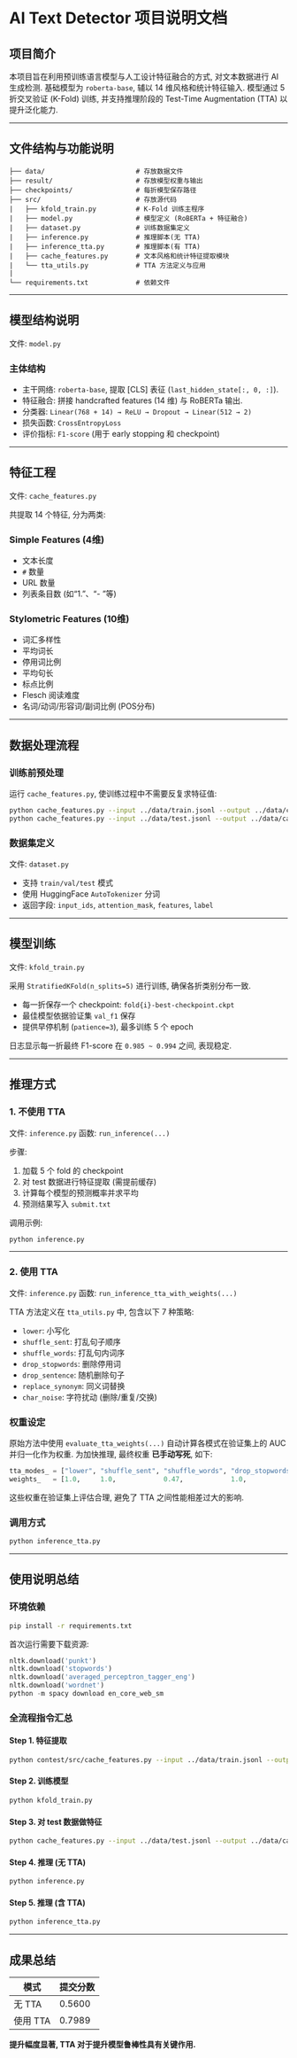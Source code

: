 # AI Text Detector 项目说明文档

## 项目简介

本项目旨在利用预训练语言模型与人工设计特征融合的方式, 对文本数据进行 AI 生成检测. 基础模型为 `roberta-base`, 辅以 14 维风格和统计特征输入. 模型通过 5 折交叉验证 (K-Fold) 训练, 并支持推理阶段的 Test-Time Augmentation (TTA) 以提升泛化能力.

---

## 文件结构与功能说明

```
├── data/                       # 存放数据文件
├── result/                     # 存放模型权重与输出
├── checkpoints/                # 每折模型保存路径
├── src/                        # 存放源代码
|   ├── kfold_train.py          # K-Fold 训练主程序
|   ├── model.py                # 模型定义 (RoBERTa + 特征融合)
|   ├── dataset.py              # 训练数据集定义
|   ├── inference.py            # 推理脚本(无 TTA)
|   ├── inference_tta.py        # 推理脚本(有 TTA)
|   ├── cache_features.py       # 文本风格和统计特征提取模块
|   └── tta_utils.py            # TTA 方法定义与应用
|
└── requirements.txt            # 依赖文件
```

---

## 模型结构说明

文件: `model.py`

### 主体结构

* 主干网络: `roberta-base`, 提取 \[CLS] 表征 (`last_hidden_state[:, 0, :]`). 
* 特征融合: 拼接 handcrafted features (14 维) 与 RoBERTa 输出. 
* 分类器: `Linear(768 + 14) → ReLU → Dropout → Linear(512 → 2)`
* 损失函数: `CrossEntropyLoss`
* 评价指标: `F1-score` (用于 early stopping 和 checkpoint)

---

## 特征工程

文件: `cache_features.py`

共提取 14 个特征, 分为两类:

### Simple Features (4维)

* 文本长度
* `#` 数量
* URL 数量
* 列表条目数 (如“1.”、“- ”等)

### Stylometric Features (10维)

* 词汇多样性
* 平均词长
* 停用词比例
* 平均句长
* 标点比例
* Flesch 阅读难度
* 名词/动词/形容词/副词比例 (POS分布)

---

## 数据处理流程

### 训练前预处理

运行 `cache_features.py`, 使训练过程中不需要反复求特征值:

```bash
python cache_features.py --input ../data/train.jsonl --output ../data/cached_train.jsonl --workers 8
python cache_features.py --input ../data/test.jsonl --output ../data/cached_test.jsonl --workers 8
```

### 数据集定义

文件: `dataset.py`

* 支持 `train/val/test` 模式
* 使用 HuggingFace `AutoTokenizer` 分词
* 返回字段: `input_ids`, `attention_mask`, `features`, `label`

---

## 模型训练

文件: `kfold_train.py`

采用 `StratifiedKFold(n_splits=5)` 进行训练, 确保各折类别分布一致.

* 每一折保存一个 checkpoint: `fold{i}-best-checkpoint.ckpt`
* 最佳模型依据验证集 `val_f1` 保存
* 提供早停机制 (`patience=3`), 最多训练 5 个 epoch

日志显示每一折最终 F1-score 在 `0.985 ~ 0.994` 之间, 表现稳定.

---

## 推理方式

### 1. 不使用 TTA

文件: `inference.py`
函数: `run_inference(...)`

步骤:

1. 加载 5 个 fold 的 checkpoint
2. 对 test 数据进行特征提取 (需提前缓存)
3. 计算每个模型的预测概率并求平均
4. 预测结果写入 `submit.txt`

调用示例:

```bash
python inference.py
```

---

### 2. 使用 TTA

文件: `inference.py`
函数: `run_inference_tta_with_weights(...)`

TTA 方法定义在 `tta_utils.py` 中, 包含以下 7 种策略:

* `lower`: 小写化
* `shuffle_sent`: 打乱句子顺序
* `shuffle_words`: 打乱句内词序
* `drop_stopwords`: 删除停用词
* `drop_sentence`: 随机删除句子
* `replace_synonym`: 同义词替换
* `char_noise`: 字符扰动 (删除/重复/交换)

### 权重设定

原始方法中使用 `evaluate_tta_weights(...)` 自动计算各模式在验证集上的 AUC 并归一化作为权重. 为加快推理, 最终权重 **已手动写死**, 如下:

```python
tta_modes_ = ["lower", "shuffle_sent", "shuffle_words", "drop_stopwords", "drop_sentence", "replace_synonym", "char_noise"]
weights_   = [1.0,     1.0,            0.47,            1.0,              1.0,             0.36,              1.0]
```

这些权重在验证集上评估合理, 避免了 TTA 之间性能相差过大的影响.

### 调用方式

```bash
python inference_tta.py
```

---

## 使用说明总结

### 环境依赖

```bash
pip install -r requirements.txt
```

首次运行需要下载资源:

```python
nltk.download('punkt')
nltk.download('stopwords')
nltk.download('averaged_perceptron_tagger_eng')
nltk.download('wordnet')
python -m spacy download en_core_web_sm
```

### 全流程指令汇总

#### Step 1. 特征提取

```bash
python contest/src/cache_features.py --input ../data/train.jsonl --output ../data/cached_train.jsonl --workers 8
```

#### Step 2. 训练模型

```bash
python kfold_train.py
```

#### Step 3. 对 test 数据做特征

```bash
python cache_features.py --input ../data/test.jsonl --output ../data/cached_test.jsonl --workers 8
```

#### Step 4. 推理 (无 TTA)

```bash
python inference.py
```

#### Step 5. 推理 (含 TTA)

```bash
python inference_tta.py
```

---

## 成果总结

| 模式     | 提交分数   |
| ------ | ------ |
| 无 TTA  | 0.5600 |
| 使用 TTA | 0.7989 |

**提升幅度显著, TTA 对于提升模型鲁棒性具有关键作用.**
